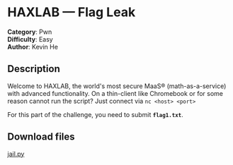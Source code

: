 # HAXLAB &mdash; Flag Leak

**Category**: Pwn  
**Difficulty**: Easy  
**Author**: Kevin He  

## Description

Welcome to HAXLAB, the world's most secure MaaS® (math-as-a-service) with advanced functionality.
On a thin-client like Chromebook or for some reason cannot run the script?
Just connect via `nc <host> <port>`

For this part of the challenge, you need to submit **`flag1.txt`**.

## Download files

[jail.py](../haxlab-endgame-pwn/jail.py)
